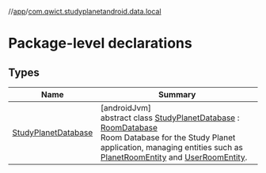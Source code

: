 //[app](../../index.md)/[com.qwict.studyplanetandroid.data.local](index.md)

# Package-level declarations

## Types

| Name | Summary |
|---|---|
| [StudyPlanetDatabase](-study-planet-database/index.md) | [androidJvm]<br>abstract class [StudyPlanetDatabase](-study-planet-database/index.md) : [RoomDatabase](https://developer.android.com/reference/kotlin/androidx/room/RoomDatabase.html)<br>Room Database for the Study Planet application, managing entities such as [PlanetRoomEntity](../com.qwict.studyplanetandroid.data.local.schema/-planet-room-entity/index.md) and [UserRoomEntity](../com.qwict.studyplanetandroid.data.local.schema/-user-room-entity/index.md). |
